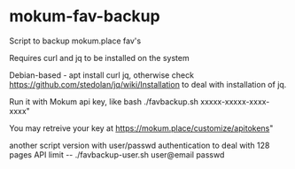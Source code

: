 # mokum-fav-backup

Script to backup mokum.place fav's 


Requires curl and jq to be installed on the system

Debian-based - apt install curl jq, otherwise check https://github.com/stedolan/jq/wiki/Installation to deal with installation of jq.

Run it with Mokum api key, like  bash ./favbackup.sh xxxxx-xxxxx-xxxx-xxxx"

You may retreive your key at https://mokum.place/customize/apitokens"


another script version with user/passwd authentication to deal with 128 pages API limit -- ./favbackup-user.sh user@email passwd
